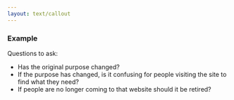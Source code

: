 ```yaml
---
layout: text/callout
---
```


### Example 
Questions to ask:
  * Has the original purpose changed?
  * If the purpose has changed, is it confusing for people visiting the site to find what they need?
  * If people are no longer coming to that website should it be retired?

